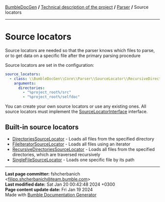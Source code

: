 [BumbleDocGen](../../README.md) **/**
[Technical description of the project](../readme.md) **/**
[Parser](readme.md) **/**
Source locators

---


# Source locators

Source locators are needed so that the parser knows which files to parse, or to get data on a specific file after the primary parsing procedure

Source locators are set in the configuration:

```yaml
source_locators:
  - class: \\BumbleDocGen\\Core\\Parser\\SourceLocator\\RecursiveDirectoriesSourceLocator
    arguments:
      directories:
        - "%project_root%/src"
        - "%project_root%/selfdoc"
```

You can create your own source locators or use any existing ones. All source locators must implement the [SourceLocatorInterface](classes/SourceLocatorInterface.md) interface.

## Built-in source locators

-  [DirectoriesSourceLocator](classes/DirectoriesSourceLocator.md) - Loads all files from the specified directory
-  [FileIteratorSourceLocator](classes/FileIteratorSourceLocator.md) - Loads all files using an iterator
-  [RecursiveDirectoriesSourceLocator](classes/RecursiveDirectoriesSourceLocator.md) - Loads all files from the specified directories, which are traversed recursively
-  [SingleFileSourceLocator](classes/SingleFileSourceLocator.md) - Loads one specific file by its path



---

**Last page committer:** fshcherbanich &lt;filipp.shcherbanich@team.bumble.com&gt;<br>**Last modified date:**   Sat Jan 20 00:42:48 2024 +0300<br>**Page content update date:** Fri Jan 19 2024<br>Made with [Bumble Documentation Generator](https://github.com/bumble-tech/bumble-doc-gen/blob/master/docs/README.md)
